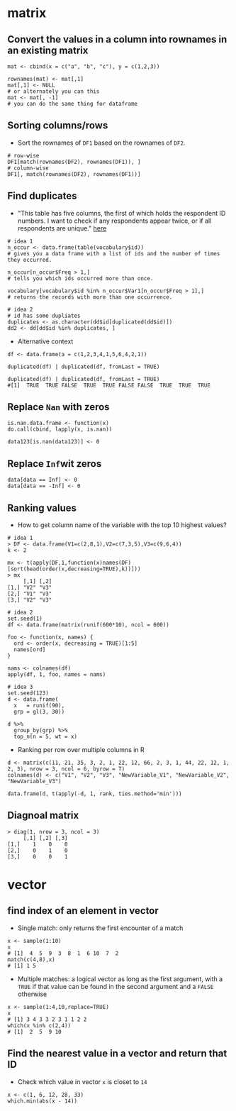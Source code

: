 # matrix
## Convert the values in a column into rownames in an existing matrix

```
mat <- cbind(x = c("a", "b", "c"), y = c(1,2,3))

rownames(mat) <- mat[,1]
mat[,1] <- NULL
# or alternately you can this
mat <- mat[, -1]
# you can do the same thing for dataframe
```

## Sorting columns/rows

* Sort the rownames of `DF1` based on the rownames of `DF2`. 

```
# row-wise
DF1[match(rownames(DF2), rownames(DF1)), ]
# column-wise
DF1[, match(rownames(DF2), rownames(DF1))]
```

## Find duplicates

* "This table has five columns, the first of which holds the respondent ID numbers. I want to check if any respondents appear twice, or if all respondents are unique." [here][1]

```
# idea 1
n_occur <- data.frame(table(vocabulary$id))
# gives you a data frame with a list of ids and the number of times they occurred.

n_occur[n_occur$Freq > 1,]
# tells you which ids occurred more than once.

vocabulary[vocabulary$id %in% n_occur$Var1[n_occur$Freq > 1],]
# returns the records with more than one occurrence.

# idea 2
# id has some dupliates
duplicates <- as.character(dd$id[duplicated(dd$id)])
dd2 <- dd[dd$id %in% duplicates, ]
```

* Alternative context

```
df <- data.frame(a = c(1,2,3,4,1,5,6,4,2,1))

duplicated(df) | duplicated(df, fromLast = TRUE)

duplicated(df) | duplicated(df, fromLast = TRUE)
#[1]  TRUE  TRUE FALSE  TRUE  TRUE FALSE FALSE  TRUE  TRUE  TRUE

```

## Replace `Nan` with zeros

```
is.nan.data.frame <- function(x)
do.call(cbind, lapply(x, is.nan))

data123[is.nan(data123)] <- 0
```

## Replace `Inf`wit zeros

```
data[data == Inf] <- 0
data[data == -Inf] <- 0
```


## Ranking values

* How to get column name of the variable with the top 10 highest values?

```
# idea 1
> DF <- data.frame(V1=c(2,8,1),V2=c(7,3,5),V3=c(9,6,4))
k <- 2

mx <- t(apply(DF,1,function(x)names(DF)[sort(head(order(x,decreasing=TRUE),k))]))
> mx
     [,1] [,2]
[1,] "V2" "V3"
[2,] "V1" "V3"
[3,] "V2" "V3"

# idea 2
set.seed(1)
df <- data.frame(matrix(runif(600*10), ncol = 600))

foo <- function(x, names) {
  ord <- order(x, decreasing = TRUE)[1:5]
  names[ord]
}

nams <- colnames(df)
apply(df, 1, foo, names = nams)

# idea 3
set.seed(123)
d <- data.frame(
  x   = runif(90),
  grp = gl(3, 30))

d %>%
  group_by(grp) %>%
  top_n(n = 5, wt = x)
```

* Ranking per row over multiple columns in R

```
d <- matrix(c(11, 21, 35, 3, 2, 1, 22, 12, 66, 2, 3, 1, 44, 22, 12, 1, 2, 3), nrow = 3, ncol = 6, byrow = T)
colnames(d) <- c("V1", "V2", "V3", "NewVariable_V1", "NewVariable_V2", "NewVariable_V3")

data.frame(d, t(apply(-d, 1, rank, ties.method='min')))
```

## Diagnoal matrix

```
> diag(1, nrow = 3, ncol = 3)
     [,1] [,2] [,3]
[1,]    1    0    0
[2,]    0    1    0
[3,]    0    0    1
```

# vector
## find index of an element in vector

* Single match: only returns the first encounter of a match

```
x <- sample(1:10)
x
# [1]  4  5  9  3  8  1  6 10  7  2
match(c(4,8),x)
# [1] 1 5
```

* Multiple matches: a logical vector as long as the first argument, with a `TRUE` if that value can be found in the second argument and a `FALSE` otherwise
 
```
x <- sample(1:4,10,replace=TRUE)
x
# [1] 3 4 3 3 2 3 1 1 2 2
which(x %in% c(2,4))
# [1]  2  5  9 10
```

## Find the nearest value in a vector and return that ID
* Check which value in vector `x` is closet to `14`

```
x <- c(1, 6, 12, 28, 33) 
which.min(abs(x - 14))

```

[1]:https://stackoverflow.com/questions/16905425/find-duplicate-values-in-r